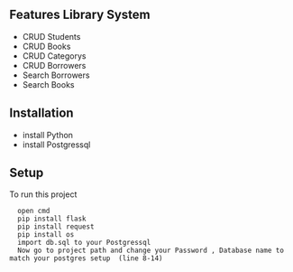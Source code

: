 ## Features Library System
  * CRUD Students
  * CRUD Books
  * CRUD Categorys
  * CRUD Borrowers
  * Search Borrowers
  * Search Books
## Installation
  * install Python
  * install Postgressql
## Setup 
To run this project
```
  open cmd
  pip install flask
  pip install request
  pip install os
  import db.sql to your Postgressql 
  Now go to project path and change your Password , Database name to match your postgres setup  (line 8-14)
```

